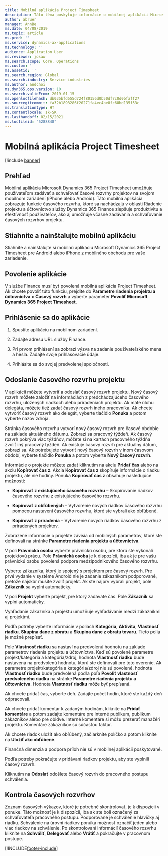 ```yaml
---
title: Mobilná aplikácia Project Timesheet
description: Táto téma poskytuje informácie o mobilnej aplikácii Microsoft Dynamics 365 Project Timesheet. Mobilná aplikácia Project Timesheet umožňuje používateľom zadávať a schvaľovať časové rozvrhy projektov na svojom mobilnom zariadení.
author: abruer
manager: AnnBe
ms.date: 04/08/2019
ms.topic: article
ms.prod: ''
ms.service: dynamics-ax-applications
ms.technology: ''
audience: Application User
ms.reviewer: josaw
ms.search.scope: Core, Operations
ms.custom: ''
ms.assetid: ''
ms.search.region: Global
ms.search.industry: Service industries
ms.author: andchoi
ms.dyn365.ops.version: 10
ms.search.validFrom: 2019-01-15
ms.openlocfilehash: db035bfd555d724f80156d0b50df7c0d0bfaff27
ms.sourcegitcommit: fa32b1893286f20271fa4ec4be8fc68bd135f53c
ms.translationtype: HT
ms.contentlocale: sk-SK
ms.lasthandoff: 02/15/2021
ms.locfileid: "5288848"
---
```

# <a name="project-timesheet-mobile-application"></a>Mobilná aplikácia Project Timesheet

[!include [banner](../includes/banner.md)]

## <a name="overview"></a>Prehľad

Mobilná aplikácia Microsoft Dynamics 365 Project Timesheet umožňuje používateľom zadávať a schvaľovať časové rozvrhy projektov na svojom mobilnom zariadení (iPhone alebo Android). Táto mobilná aplikácia zobrazuje funkcie časového rozvrhu, ktoré sa nachádzajú v oblasti Riadenie projektu a účtovníctvo služby Dynamics 365 Finance zlepšuje produktivitu a efektívnosť používateľov, ako aj umožňuje včasné zadávania a schvaľovanie časových rozvrhov projektu.

## <a name="download-and-install-the-mobile-app"></a>Stiahnite a nainštalujte mobilnú aplikáciu

Stiahnite a nainštalujte si mobilnú aplikáciu Microsoft Dynamics 365 Project Timesheet pre Android alebo iPhone z mobilného obchodu pre vaše zariadenie.

## <a name="enable-the-app"></a>Povolenie aplikácie 

V službe Finance musí byť povolená mobilná aplikácia Project Timesheet. Ak chcete povoliť túto funkciu, prejdite do **Parametre riadenia projektu a účtovníctva \> Časový rozvrh** a vyberte parameter **Povoliť Microsoft Dynamics 365 Project Timesheet**.

## <a name="sign-in-to-the-app"></a>Prihlásenie sa do aplikácie

1.  Spustite aplikáciu na mobilnom zariadení.

2.  Zadajte adresu URL služby Finance.

3.  Pri prvom prihlásení sa zobrazí výzva na zadanie používateľského mena a hesla. Zadajte svoje prihlasovacie údaje.

4.  Prihlásite sa do svojej predvolenej spoločnosti.

## <a name="submit-a-project-timesheet"></a>Odoslanie časového rozvrhu projektu

V aplikácii môžete vytvoriť a odoslať časový rozvrh projektu. Nový časový rozvrh môžete založiť na informáciách z predchádzajúceho časového rozvrhu, uložených riadkoch alebo priradeniach projektu. Ak máte úlohu delegáta, môžete tiež zadať časový rozvrh iného pracovníka. Ak chcete vytvoriť časový rozvrh ako delegát, vyberte tlačidlo **Ponuka** a potom vyberte názov zdroja.

Stránka časového rozvrhu vytvorí nový časový rozvrh pre časové obdobie na základe aktuálneho dátumu. Zobrazí sa pracovný týždeň. Ak časový rozvrh pokrýva viac týždňov, môžete si na kartách pracovného týždňa zvoliť iný pracovný týždeň.
Ak existuje časový rozvrh pre aktuálny dátum, zobrazí sa. Ak potrebujete vytvoriť nový časový rozvrh v inom časovom období, vyberte tlačidlo **Ponuka** a potom vyberte **Nový časový rozvrh**.

Informácie o projekte môžete zadať kliknutím na akciu **Pridať čas** alebo na akciu **Kopírovať čas z**. Akcia **Kopírovať čas z** skopíruje informácie o riadku projektu, ale nie hodiny. Ponuka **Kopírovať čas z** obsahuje nasledujúce možnosti:

- **Kopírovať z existujúceho časového rozvrhu** – Skopírovanie riadkov časového rozvrhu z existujúceho časového rozvrhu.

- **Kopírovať z obľúbených** – Vytvorenie nových riadkov časového rozvrhu pomocou nastavení časového rozvrhu, ktoré ste vybrali ako obľúbené.

- **Kopírovať z priradenia** – Vytvorenie nových riadkov časového rozvrhu z priradených projektov.

Zobrazené informácie o projekte závisia od mobilných parametrov, ktoré ste definovali na stránke **Parametre riadenia projektu a účtovníctva**.

V poli **Právnická osoba** vyberte právnickú osobu, pre ktorú ste vykonali projektovú prácu. Pole **Právnická osoba** je k dispozícii, iba ak je pre vašu právnickú osobu povolená podpora medzipodnikového časového rozvrhu.

Vyberte zákazníka, ktorý je spojený s projektom pre časový rozvrh. Pre prvé vydanie v systéme Android nie je zadanie zákazníkom podporované, pretože najskôr musíte zvoliť projekt. Ak ste najprv vybrali projekt, pole **Zákazník** sa vyplní automaticky.

V poli **Projekt** vyberte projekt, pre ktorý zadávate čas. Pole **Zákazník** sa vyplní automaticky.

Vyhľadanie zákazníka a projektu umožňuje vyhľadávanie medzi zákazníkmi aj projektmi.

Podľa potreby vyberte informácie v poliach **Kategória**, **Aktivita**, **Vlastnosť riadku**, **Skupina dane z obratu** a **Skupina dane z obratu tovaru**. Tieto polia je možné prepísať.

Pole **Vlastnosť riadku** sa nastaví na predvolenú hodnotu na základe parametrov riadenia projektu a účtovníctva. Keď sú povolené parametre projekt/kategória a kategória/zdroj, hodnota **Vlastnosť riadku** bude nastavená na predvolenú hodnotu, ktorú ste definovali pre toto overenie. Ak parametre projekt/kategória a kategória/zdroj nie sú povolené, hodnota **Vlastnosť riadku** bude predvolená podľa poľa **Povoliť vlastnosť predvoleného riadku** na stránke **Parametre riadenia projektu a účtovníctva**. Hodnota **Vlastnosť riadku** môže byť prepísaná.

Ak chcete pridať čas, vyberte deň. Zadajte počet hodín, ktoré ste každý deň odpracovali.

Ak chcete pridať komentár k zadaným hodinám, kliknite na **Pridať komentáre** a potom zadajte komentáre pre interné publikum, publikum zákazníkov alebo pre obidve.
Interné komentáre si môžu prezerať manažéri projektu. Komentáre zákazníkov sú súčasťou faktúr.

Ak chcete riadok uložiť ako obľúbený, začiarknite políčko a potom kliknite na **Uložiť ako obľúbené**.

Finančná dimenzia a podpora príloh nie sú v mobilnej aplikácii poskytované.

Podľa potreby pokračujte v pridávaní riadkov projektu, aby ste vyplnili časový rozvrh.

Kliknutím na **Odoslať** odošlete časový rozvrh do pracovného postupu schválenia.

## <a name="review-timesheets"></a>Kontrola časových rozvrhov

Zoznam časových výkazov, ktoré je potrebné skontrolovať, je k dispozícii v ponuke. Táto možnosť je k dispozícii, iba ak ste boli označený za schvaľovateľa pracovného postupu. Podporované je schválenie hlavičky aj riadku. Schválenie na úrovni riadkov ponúka možnosť označiť jeden alebo viac riadkov na schválenie. Po skontrolovaní informácií časového rozvrhu kliknite na **Schváliť**, **Delegovať** alebo **Vrátiť** a pokračujte v pracovnom postupe.


[!INCLUDE[footer-include](../includes/footer-banner.md)]